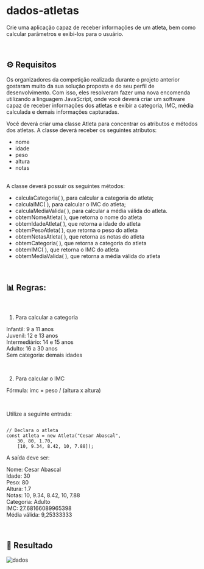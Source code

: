 # dados-atletas

Crie uma aplicação capaz de receber informações de um atleta, bem como calcular parâmetros e exibi-los para o usuário.

<br/>

## ⚙️​ Requisitos

Os organizadores da competição realizada durante o projeto anterior gostaram muito da sua solução proposta e do seu perfil de desenvolvimento. Com isso, eles resolveram fazer uma nova encomenda utilizando a linguagem JavaScript, onde você deverá criar um software capaz de receber informações dos atletas e exibir a categoria, IMC, média calculada e demais informações capturadas.

Você deverá criar uma classe Atleta para concentrar os atributos e métodos dos atletas. A classe deverá receber os seguintes atributos:

- nome <br/>
- idade <br/>
- peso <br/>
- altura <br/>
- notas <br/> <br/>

A classe deverá possuir os seguintes métodos:

- calculaCategoria( ), para calcular a categoria do atleta; <br/>
- calculaIMC( ), para calcular o IMC do atleta; <br/>
- calculaMediaValida( ), para calcular a média válida do atleta. <br/>
- obtemNomeAtleta( ), que retorna o nome do atleta <br/>
- obtemIdadeAtleta( ), que retorna a idade do atleta <br/>
- obtemPesoAtleta( ), que retorna o peso do atleta <br/>
- obtemNotasAtleta( ), que retorna as notas do atleta <br/>
- obtemCategoria( ), que retorna a categoria do atleta <br/>
- obtemIMC( ), que retorna o IMC do atleta <br/>
- obtemMediaValida( ), que retorna a média válida do atleta <br/>

<br/>

## 📊​ Regras:

<br/>

1. Para calcular a categoria

Infantil: 9 a 11 anos <br/>
Juvenil: 12 e 13 anos <br/>
Intermediário: 14 e 15 anos <br/>
Adulto: 16 a 30 anos <br/>
Sem categoria: demais idades <br/>

<br/>

2. Para calcular o IMC

Fórmula: imc = peso / (altura x altura)

<br/>

Utilize a seguinte entrada:

<pre><code> 
// Declara o atleta
const atleta = new Atleta("Cesar Abascal",
    30, 80, 1.70,
    [10, 9.34, 8.42, 10, 7.88]);</code></pre>
A saída deve ser:

Nome: Cesar Abascal <br/>
Idade: 30 <br/>
Peso: 80 <br/>
Altura: 1.7 <br/>
Notas: 10, 9.34, 8.42, 10, 7.88 <br/>
Categoria: Adulto <br/>
IMC: 27.68166089965398 <br/>
Média válida: 9,25333333 <br/>

<br/>

## 📝​​ Resultado
![dados](https://github.com/user-attachments/assets/04f66f9b-4cd4-44cb-88f0-51f91d758c88)


